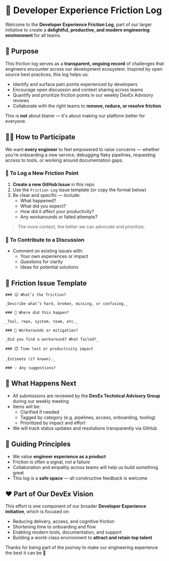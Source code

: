 # 🧱 Developer Experience Friction Log

Welcome to the **Developer Experience Friction Log**, part of our larger initiative to create a **delightful, productive, and modern engineering environment** for all teams.

## 🎯 Purpose

This friction log serves as a **transparent, ongoing record** of challenges that engineers encounter across our development ecosystem. Inspired by open source best practices, this log helps us:

- Identify and surface pain points experienced by developers
- Encourage open discussion and context sharing across teams
- Quantify and prioritize friction points in our weekly DevEx Advisory reviews
- Collaborate with the right teams to **remove, reduce, or resolve friction**

This is **not** about blame — it's about making our platform better for everyone.

## 🙋‍♀️ How to Participate

We want **every engineer** to feel empowered to raise concerns — whether you're onboarding a new service, debugging flaky pipelines, requesting access to tools, or working around documentation gaps.

### 📝 To Log a New Friction Point

1. **Create a new GitHub Issue** in this repo
2. Use the `Friction Log` issue template (or copy the format below)
3. Be clear and specific — include:
   - What happened?
   - What did you expect?
   - How did it affect your productivity?
   - Any workarounds or failed attempts?

> The more context, the better we can advocate and prioritize.

### 💬 To Contribute to a Discussion

- Comment on existing issues with:
  - Your own experiences or impact
  - Questions for clarity
  - Ideas for potential solutions

## 🧩 Friction Issue Template

```
### 😖 What’s the friction?

_Describe what’s hard, broken, missing, or confusing._

### 📍 Where did this happen?

_Tool, repo, system, team, etc._

### 🧠 Workarounds or mitigation?

_Did you find a workaround? What failed?_

### ⏱️ Time lost or productivity impact

_Estimate (if known)._

### 💡 Any suggestions?
```

## 🚀 What Happens Next

- All submissions are reviewed by the **DevEx Technical Advisory Group** during our weekly meeting
- Items will be:
  - Clarified if needed
  - Tagged by category (e.g. pipelines, access, onboarding, tooling)
  - Prioritized by impact and effort
- We will track status updates and resolutions transparently via GitHub

## 🧭 Guiding Principles

- We value **engineer experience as a product**
- Friction is often a signal, not a failure
- Collaboration and empathy across teams will help us build something great
- This log is a **safe space** — all constructive feedback is welcome

## ❤️ Part of Our DevEx Vision

This effort is one component of our broader **Developer Experience initiative**, which is focused on:

- Reducing delivery, access, and cognitive friction
- Shortening time to onboarding and flow
- Enabling modern tools, documentation, and support
- Building a world-class environment to **attract and retain top talent**

Thanks for being part of the journey to make our engineering experience the best it can be 🚀
